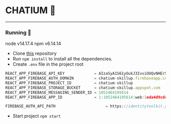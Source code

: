 # **CHATIUM** :love_letter:

---

### Running :rocket:

node v14.17.4
npm v6.14.14

- Clone [this](https://gitlab.nixdev.co/mykulenko/chat-skillup.git) repository
- Run `npm install` to install all the dependencies.
- Create `.env` file in the project root

```javascript
REACT_APP_FIREBASE_API_KEY             = AIzaSyA1S61yOukJ3IvviOUQvNHEr5gm6pALW8w
REACT_APP_FIREBASE_AUTH_DOMAIN         = chatium-skillup.firebaseapp.com
REACT_APP_FIREBASE_PROJECT_ID          = chatium-skillup
REACT_APP_FIREBASE_STORAGE_BUCKET      = chatium-skillup.appspot.com
REACT_APP_FIREBASE_MESSAGING_SENDER_ID = 1052464195614
REACT_APP_FIREBASE_APP_ID              = 1:1052464195614:web:1eda4d9cdccd1af276260f

FIREBASE_AUTH_API_PATH                      = https://identitytoolkit.googleapis.com/v1/accounts:
```

- Start project `npm start`
